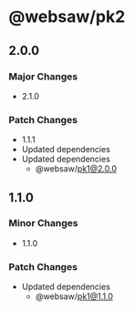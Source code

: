 # @websaw/pk2

## 2.0.0

### Major Changes

- 2.1.0

### Patch Changes

- 1.1.1
- Updated dependencies
- Updated dependencies
  - @websaw/pk1@2.0.0

## 1.1.0

### Minor Changes

- 1.1.0

### Patch Changes

- Updated dependencies
  - @websaw/pk1@1.1.0
